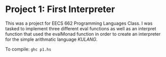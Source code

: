 # Project 1: First Interpreter

This was a project for EECS 662 Programming Languages Class. I was tasked to
implement three different eval functions as well as an interpret function
that used the evalMonad function in order to create an interpreter for the
simple arithmatic language *KULANG*.

To compile: `ghc p1.hs`
